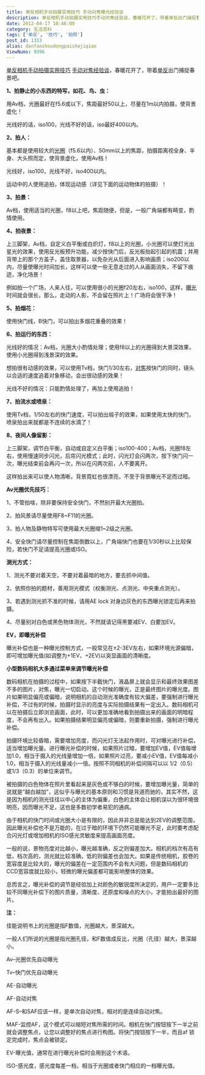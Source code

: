 ```yaml
---
title: 单反相机手动拍摄实用技巧 手动对焦曝光经验谈
description: 单反相机手动拍摄实用技巧手动对焦经验谈，春暖花开了，带着单反出门捕捉春景吧。1、拍静止的小东西的特写，如花、鸟、虫：用Av档，光圈最好在f5.6或以下，焦距最好50以上，尽量在1m以内拍摄，使背景虚化！光线好的话，iso100，光线不好的话，iso最好400以内。2、拍人：基本都是使用较大的光圈（f5.6以内）、50mm以上的焦距，拍摄距离视全身、半身、大头照而定，使背景虚化，使用Av档！光线好
date: 2012-04-17 10:46:09
category: 生活百科
tags: ['单反', '技巧', '拍照']
post_id: 1313
alias: danfanshoudongpaishejiqiao
ViewNums: 9396
---
```


[单反相机手动拍摄实用技巧](/blog/danfanshoudongpaishejiqiao) [手动对焦经验谈](/blog/danfanshoudongpaishejiqiao)，春暖花开了，带着[单反](/blog/danfanshoudongpaishejiqiao)出门捕捉春景吧。

**1、拍静止的小东西的特写，如花、鸟、虫：**

用Av档，光圈最好在f5.6或以下，焦距最好50以上，尽量在1m以内拍摄，使背景虚化！

光线好的话，iso100，光线不好的话，iso最好400以内。

**2、拍人：**

基本都是使用较大的[光圈](/blog/danfanshoudongpaishejiqiao)（f5.6以内）、50mm以上的焦距，拍摄距离视全身、半身、大头照而定，使背景虚化，使用Av档！

光线好，iso100，光线不好，iso400以内。

运动中的人使用追拍，体现运动感（详见下面的运动物体的拍摄）！

**3、拍景：**

Av档，使用适当的光圈，f8以上吧，焦距随便，但是，一般广角端都有畸变，酌情使用。

**4、拍夜景：**

上三脚架，Av档，自定义白平衡或白炽灯，f8以上的光圈，小光圈可以使灯光出星光的效果，使用反光板预升功能，减少按快门后，反光板抬起引起的机震；并用背带上的那个方盖子，盖住取景器，以免杂光从后面进入影响画质；iso200以内，尽量使曝光时间加长，这样可以使一些无意走过的人从画面消失，不留下痕迹，净化场景！

例如拍一个广场，人来人往，可以使用很小的光圈f20左右，iso100，这样，[曝光](/blog/danfanshoudongpaishejiqiao)时间就会很长，那么，走动的人影，不会留在照片上！广场将会很干净！

**5、拍烟花：**

使用快门线，B快门，可以拍出多烟花重叠的效果！

**6、拍运行的东西：**

光线好的情况：Av档，光圈大小酌情处理；使用f8以上的光圈得到大景深效果，使用小光圈得到浅景深的效果。

想拍很有动感的效果，可以使用Tv档，快门1/30左右，[对焦](/blog/danfanshoudongpaishejiqiao)按快门的同时，镜头以合适的速度追着对象移动，会出很动感的效果！

光线不好的情况：只能酌情处理了，再加上使用追拍！

**7、拍流水或喷泉：**

使用Tv档，1/50左右的快门速度，可以拍出缎子的效果，如果使用太快的快门，喷泉拍出来就都是不连续的水滴了！

**8、夜间人像留影：**

上三脚架，调节白平衡，自动或自定义白平衡；iso100-400；Av档，光圈f8左右，使用慢速同步闪光，后帘闪光模式；此时，闪光灯会闪两次，按下快门闪一次，曝光结束前会再闪一次，所以在闪两次前，人不要离开。

这样拍出来可以使人物清晰，背景霓虹也很漂亮，不至于背景曝光不足而过暗。

**Av光圈优先技巧：**

1、不管拍啥，除非要保持安全快门，不然别开最大光圈拍。

2、拍风景请尽量使用F8~F11的光圈。

3、拍人物及静物特写可使用最大光圈缩1~2级之光圈。

4、安全快门请尽量控制在焦距倒数以上，广角端快门也要在1/30秒以上比较保险，若快门不足请提高光圈或ISO。

**测光方式：**

1、测光不要对着天空，不要对着最暗的地方，要去抓中间值。

2、依照你拍的题材，善用测光模式（权衡测光、点测光、中央重点测光）。

3、若遇到测光抓不准的时候，请用AE lock 对身边灰色的东西曝光锁定后再来拍摄。

4、尽量别对白色或黑色物体测光，不然就请记得黑要减EV、白要加EV。

**EV，即曝光补偿**

曝光补偿也是一种曝光控制方式，一般常见在±2-3EV左右，如果环境光源偏暗，即可增加曝光值(如调整为+1EV、+2EV)以突显画面的清晰度。

**小型数码相机大多通过菜单来调节曝光补偿**

数码相机在拍摄的过程中，如果按下半截快门，液晶屏上就会显示和最终效果图差不多的图片，对焦，曝光一切启动。这个时候的曝光，正是最终图片的曝光度。图片如果明显偏亮或偏暗，说明相机的自动测光准确度有较大偏差，要强制进行曝光补偿，不过有的时候，拍摄时显示的亮度与实际拍摄结果有一定出入。数码相机可以在拍摄后立即浏览画面，此时，可以更加准确地看到拍摄出来的画面的明暗程度，不会再有出入。如果拍摄结果明显偏亮或偏暗，则要重新拍摄，强制进行曝光补偿。

拍摄环境比较昏暗，需要增加亮度，而闪光灯无法起作用时，可对曝光进行补偿，适当增加曝光量。进行曝光补偿的时候，如果照片过暗，要增加EV值，EV值每增加1.0，相当于摄入的光线量增加一倍，如果照片过亮，要减小EV值，EV值每减小1.0，相当于摄入的光线量减小一倍。按照不同相机的补偿间隔可以以 1/2（0.5）或1/3（0.3）的单位来调节。

被拍摄的白色物体在照片里看起来是灰色或不够白的时候，要增加曝光量，简单的说就是“越白越加”，这似乎与曝光的基本原则和习惯是背道而驰的，其实不然，这是因为相机的测光往往以中心的主体为偏重，白色的主体会让相机误以为很环境很明亮，因而曝光不足，这也是多数初学者易犯的通病。

由于相机的快门时间或光圈大小是有限的，因此并非总是能达到2EV的调整范围，因此曝光补偿也不是万能的，在过于暗的环境下仍然可能曝光不足，此时要考虑配合闪光灯或增加相机的ISO感光灵敏度来提高画面亮度。

一般的说，景物亮度对比越小，曝光越准确，反之则偏差加大。相机的档次有高有低，档次高的，测光就比较准确，低的则偏差也会加大。如果是传统相机，胶卷的宽容度是比较大的，曝光的偏差在一定范围内不会有大问题，但是数码相机的CCD宽容度就比较小，轻微的曝光偏差都可能影响整体的效果。

总而言之，曝光补偿的调节是经验加上对颜色的敏锐度所决定的，用户一定要多比较不同曝光补偿下的图片质量，清晰度、还原度和噪点的大小，才能拍出最好的图片。

**注：**

佳能说明书上的光圈是指F数值，光圈越大，景深越大。

一般人们所说的光圈是指光圈孔径，和F数值成反比，光圈（孔径）越大，景深越小。

Av–光圈优先自动曝光

Tv–快门优先自动曝光

AE-自动曝光

AF-自动对焦

AF-S–和SAF应该一样，是单次自动对焦，相对的是连续自动对焦。

MAF-监控AF，这个模式可以缩短对焦所需的时间。相机在快门按钮按下一半之前就会调整焦点，让您以调整好的焦点进行构图。将快门按钮按下一半，而且af 锁定完成时，焦点会被锁定。

EV-曝光值，通常在进行曝光补偿时会用到这个术语。

ISO-感光度，感光度每差一档，相当于光圈或者快门相应的一档曝光值。

